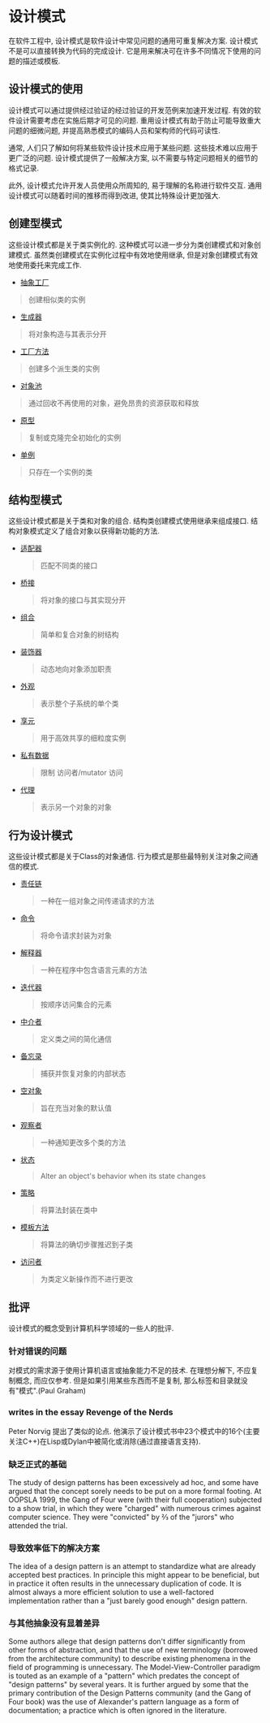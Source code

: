 # 设计模式

在软件工程中, 设计模式是软件设计中常见问题的通用可重复解决方案. 设计模式不是可以直接转换为代码的完成设计. 它是用来解决可在许多不同情况下使用的问题的描述或模板.

## 设计模式的使用

设计模式可以通过提供经过验证的经过验证的开发范例来加速开发过程. 有效的软件设计需要考虑在实施后期才可见的问题. 重用设计模式有助于防止可能导致重大问题的细微问题, 并提高熟悉模式的编码人员和架构师的代码可读性.

通常, 人们只了解如何将某些软件设计技术应用于某些问题. 这些技术难以应用于更广泛的问题. 设计模式提供了一般解决方案, 以不需要与特定问题相关的细节的格式记录.

此外, 设计模式允许开发人员使用众所周知的, 易于理解的名称进行软件交互. 通用设计模式可以随着时间的推移而得到改进, 使其比特殊设计更加强大.

## 创建型模式

这些设计模式都是关于类实例化的. 这种模式可以进一步分为类创建模式和对象创建模式. 虽然类创建模式在实例化过程中有效地使用继承, 但是对象创建模式有效地使用委托来完成工作.

*  [抽象工厂](./creational-patterns/abstract-factory.md)
  > 创建相似类的实例
*  [生成器](./creational-patterns/builder.md)
  > 将对象构造与其表示分开
*  [工厂方法](./creational-patterns/factory-method.md)
  > 创建多个派生类的实例
*  [对象池](./creational-patterns/object-pool.md)
  > 通过回收不再使用的对象，避免昂贵的资源获取和释放
*  [原型](./creational-patterns/prototype.md)
  > 复制或克隆完全初始化的实例
*  [单例](./creational-patterns/singleton.md)
  > 只存在一个实例的类

## 结构型模式

这些设计模式都是关于类和对象的组合. 结构类创建模式使用继承来组成接口. 结构对象模式定义了组合对象以获得新功能的方法.

* [适配器](./structural-patterns/adapter.md)
  > 匹配不同类的接口
* [桥接](./structural-patterns/bridge.md)
  > 将对象的接口与其实现分开
* [组合](./structural-patterns/composite.md)
  > 简单和复合对象的树结构
* [装饰器](./structural-patterns/decorator.md)
  > 动态地向对象添加职责
* [外观](./structural-patterns/facade.md)
  > 表示整个子系统的单个类
* [享元](./structural-patterns/flyweight.md)
  > 用于高效共享的细粒度实例
* [私有数据](./structural-patterns/private-class-data.md)
  > 限制 访问者/mutator 访问
* [代理](./structural-patterns/proxy.md)
  > 表示另一个对象的对象

## 行为设计模式

这些设计模式都是关于Class的对象通信. 行为模式是那些最特别关注对象之间通信的模式.

* [责任链](./behavioral-patterns/chain-of-responsibility.md)
  > 一种在一组对象之间传递请求的方法
* [命令](./behavioral-patterns/command.md)
  > 将命令请求封装为对象
* [解释器](./behavioral-patterns/interpreter.md)
  > 一种在程序中包含语言元素的方法
* [迭代器](./behavioral-patterns/iterator.md)
  > 按顺序访问集合的元素
* [中介者](./behavioral-patterns/mediator.md)
  > 定义类之间的简化通信
* [备忘录](./behavioral-patterns/memento.md)
  > 捕获并恢复对象的内部状态
* [空对象](./behavioral-patterns/null-object.md)
  > 旨在充当对象的默认值
* [观察者](./behavioral-patterns/observer.md)
  > 一种通知更改多个类的方法
* [状态](./behavioral-patterns/state.md)
  > Alter an object's behavior when its state changes
* [策略](./behavioral-patterns/strategy.md)
  > 将算法封装在类中
* [模板方法](./behavioral-patterns/template-method.md)
  > 将算法的确切步骤推迟到子类
* [访问者](./behavioral-patterns/visitor.md)
  > 为类定义新操作而不进行更改

## 批评

设计模式的概念受到计算机科学领域的一些人的批评.

### 针对错误的问题

对模式的需求源于使用计算机语言或抽象能力不足的技术. 在理想分解下, 不应复制概念, 而应仅参考. 但是如果引用某些东西而不是复制, 那么标签和目录就没有"模式".(Paul Graham)

### writes in the essay Revenge of the Nerds

Peter Norvig 提出了类似的论点. 他演示了设计模式书中23个模式中的16个(主要关注C++)在Lisp或Dylan中被简化或消除(通过直接语言支持).

### 缺乏正式的基础

The study of design patterns has been excessively ad hoc, and some have argued that the concept sorely needs to be put on a more formal footing. At OOPSLA 1999, the Gang of Four were (with their full cooperation) subjected to a show trial, in which they were "charged" with numerous crimes against computer science. They were "convicted" by ⅔ of the "jurors" who attended the trial.

### 导致效率低下的解决方案

The idea of a design pattern is an attempt to standardize what are already accepted best practices. In principle this might appear to be beneficial, but in practice it often results in the unnecessary duplication of code. It is almost always a more efficient solution to use a well-factored implementation rather than a "just barely good enough" design pattern.

### 与其他抽象没有显着差异

Some authors allege that design patterns don't differ significantly from other forms of abstraction, and that the use of new terminology (borrowed from the architecture community) to describe existing phenomena in the field of programming is unnecessary. The Model-View-Controller paradigm is touted as an example of a "pattern" which predates the concept of "design patterns" by several years. It is further argued by some that the primary contribution of the Design Patterns community (and the Gang of Four book) was the use of Alexander's pattern language as a form of documentation; a practice which is often ignored in the literature.
